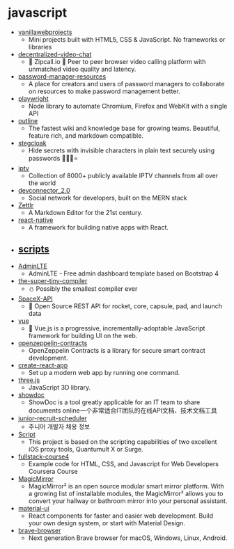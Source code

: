 # javascript
- [vanillawebprojects](https://github.com/bradtraversy/vanillawebprojects)
  - Mini projects built with HTML5, CSS & JavaScript. No frameworks or libraries
- [decentralized-video-chat](https://github.com/ianramzy/decentralized-video-chat)
  - 🚀 Zipcall.io 🚀 Peer to peer browser video calling platform with unmatched video quality and latency.
- [password-manager-resources](https://github.com/apple/password-manager-resources)
  - A place for creators and users of password managers to collaborate on resources to make password management better.
- [playwright](https://github.com/microsoft/playwright)
  - Node library to automate Chromium, Firefox and WebKit with a single API
- [outline](https://github.com/outline/outline)
  - The fastest wiki and knowledge base for growing teams. Beautiful, feature rich, and markdown compatible.
- [stegcloak](https://github.com/KuroLabs/stegcloak)
  - Hide secrets with invisible characters in plain text securely using passwords 🧙🏻‍♂️⭐
- [iptv](https://github.com/iptv-org/iptv)
  - Collection of 8000+ publicly available IPTV channels from all over the world
- [devconnector_2.0](https://github.com/bradtraversy/devconnector_2.0)
  - Social network for developers, built on the MERN stack
- [Zettlr](https://github.com/Zettlr/Zettlr)
  - A Markdown Editor for the 21st century.
- [react-native](https://github.com/facebook/react-native)
  - A framework for building native apps with React.
- [scripts](https://github.com/chavyleung/scripts)
  - 
- [AdminLTE](https://github.com/ColorlibHQ/AdminLTE)
  - AdminLTE - Free admin dashboard template based on Bootstrap 4
- [the-super-tiny-compiler](https://github.com/jamiebuilds/the-super-tiny-compiler)
  - ⛄ Possibly the smallest compiler ever
- [SpaceX-API](https://github.com/r-spacex/SpaceX-API)
  - 🚀 Open Source REST API for rocket, core, capsule, pad, and launch data
- [vue](https://github.com/vuejs/vue)
  - 🖖 Vue.js is a progressive, incrementally-adoptable JavaScript framework for building UI on the web.
- [openzeppelin-contracts](https://github.com/OpenZeppelin/openzeppelin-contracts)
  - OpenZeppelin Contracts is a library for secure smart contract development.
- [create-react-app](https://github.com/facebook/create-react-app)
  - Set up a modern web app by running one command.
- [three.js](https://github.com/mrdoob/three.js)
  - JavaScript 3D library.
- [showdoc](https://github.com/star7th/showdoc)
  - ShowDoc is a tool greatly applicable for an IT team to share documents online一个非常适合IT团队的在线API文档、技术文档工具
- [junior-recruit-scheduler](https://github.com/jojoldu/junior-recruit-scheduler)
  - 주니어 개발자 채용 정보
- [Script](https://github.com/NobyDa/Script)
  - This project is based on the scripting capabilities of two excellent iOS proxy tools, Quantumult X or Surge.
- [fullstack-course4](https://github.com/jhu-ep-coursera/fullstack-course4)
  - Example code for HTML, CSS, and Javascript for Web Developers Coursera Course
- [MagicMirror](https://github.com/MichMich/MagicMirror)
  - MagicMirror² is an open source modular smart mirror platform. With a growing list of installable modules, the MagicMirror² allows you to convert your hallway or bathroom mirror into your personal assistant.
- [material-ui](https://github.com/mui-org/material-ui)
  - React components for faster and easier web development. Build your own design system, or start with Material Design.
- [brave-browser](https://github.com/brave/brave-browser)
  - Next generation Brave browser for macOS, Windows, Linux, Android.
